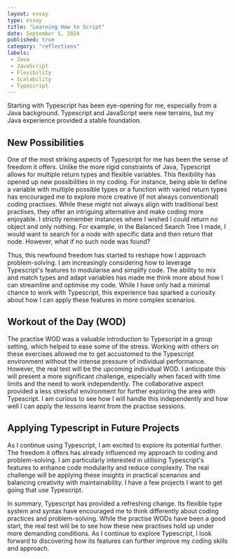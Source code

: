 ```yaml
---
layout: essay
type: essay
title: "Learning How to Script"
date: September 5, 2024
published: true
category: "reflections"
labels:
 - Java
 - JavaScript
 - Flexibility
 - Scalability
 - Typescript
---
```


 Starting with Typescript has been eye-opening for me, especially from a Java background. Typescript and JavaScript were new terrains, but my Java experience provided a stable foundation.
  
## New Possibilities

 One of the most striking aspects of Typescript for me has been the sense of freedom it offers. Unlike the more rigid constraints of Java, Typescript allows for multiple return types and flexible variables. This flexibility has opened up new possibilities in my coding. For instance, being able to define a variable with multiple possible types or a function with varied return types has encouraged me to explore more creative (if not always conventional) coding practises. While these might not always align with traditional best practises, they offer an intriguing alternative and make coding more enjoyable. I strictly remember instances where I wished I could return no object and only nothing. For example, in the Balanced Search Tree I made, I would want to search for a node with specific data and then return that node. However, what if no such node was found?

 Thus, this newfound freedom has started to reshape how I approach problem-solving. I am increasingly considering how to leverage Typescript's features to modularise and simplify code. The ability to mix and match types and adapt variables has made me think more about how I can streamline and optimise my code. While I have only had a minimal chance to work with Typescript, this experience has sparked a curiosity about how I can apply these features in more complex scenarios.

## Workout of the Day (WOD)

 The practise WOD was a valuable introduction to Typescript in a group setting, which helped to ease some of the stress. Working with others on these exercises allowed me to get accustomed to the Typescript environment without the intense pressure of individual performance. However, the real test will be the upcoming individual WOD. I anticipate this will present a more significant challenge, especially when faced with time limits and the need to work independently. The collaborative aspect provided a less stressful environment for further exploring the area with Typescript. I am curious to see how I will handle this independently and how well I can apply the lessons learnt from the practise sessions.

## Applying Typescript in Future Projects

 As I continue using Typescript, I am excited to explore its potential further. The freedom it offers has already influenced my approach to coding and problem-solving. I am particularly interested in utilising Typescript's features to enhance code modularity and reduce complexity. The real challenge will be applying these insights in practical scenarios and balancing creativity with maintainability. I have a few projects I want to get going that use Typescript.

 In summary, Typescript has provided a refreshing change. Its flexible type system and syntax have encouraged me to think differently about coding practices and problem-solving. While the practise WODs have been a good start, the real test will be to see how these new practises hold up under more demanding conditions. As I continue to explore Typescript, I look forward to discovering how its features can further improve my coding skills and approach.
